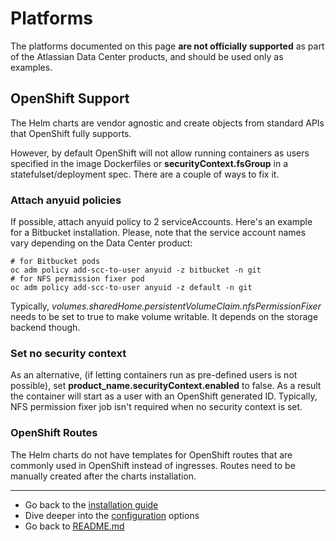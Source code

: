 # Platforms
The platforms documented on this page **are not officially supported** as part of the Atlassian Data Center products, and should be used only as examples.

## OpenShift Support

The Helm charts are vendor agnostic and create objects from standard APIs that OpenShift fully supports.

However, by default OpenShift will not allow running containers as users specified in the image Dockerfiles
or **securityContext.fsGroup** in a statefulset/deployment spec. There are a couple of ways to fix it.

### Attach anyuid policies
If possible, attach anyuid policy to 2 serviceAccounts. Here's an example for a Bitbucket installation.
Please, note that the service account names vary depending on the Data Center product:

```shell
# for Bitbucket pods
oc adm policy add-scc-to-user anyuid -z bitbucket -n git
# for NFS permission fixer pod
oc adm policy add-scc-to-user anyuid -z default -n git
```
Typically, *volumes.sharedHome.persistentVolumeClaim.nfsPermissionFixer* needs to be set to true to make volume writable.
It depends on the storage backend though.

### Set no security context

As an alternative, (if letting containers run as pre-defined users is not possible), set **product_name.securityContext.enabled** to false.
As a result the container will start as a user with an OpenShift generated ID.
Typically, NFS permission fixer job isn't required when no security context is set.

### OpenShift Routes

The Helm charts do not have templates for OpenShift routes that are commonly used in OpenShift instead of ingresses.
Routes need to be manually created after the charts installation. 

***
* Go back to the [installation guide](INSTALLATION.md)
* Dive deeper into the [configuration](CONFIGURATION.md) options
* Go back to [README.md](../README.md)
